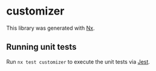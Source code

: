 # customizer

This library was generated with [Nx](https://nx.dev).

## Running unit tests

Run `nx test customizer` to execute the unit tests via [Jest](https://jestjs.io).
